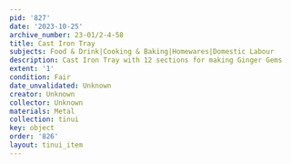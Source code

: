 ```yaml
---
pid: '827'
date: '2023-10-25'
archive_number: 23-01/2-4-58
title: Cast Iron Tray
subjects: Food & Drink|Cooking & Baking|Homewares|Domestic Labour
description: Cast Iron Tray with 12 sections for making Ginger Gems
extent: '1'
condition: Fair
date_unvalidated: Unknown
creator: Unknown
collector: Unknown
materials: Metal
collection: tinui
key: object
order: '826'
layout: tinui_item
---
```

